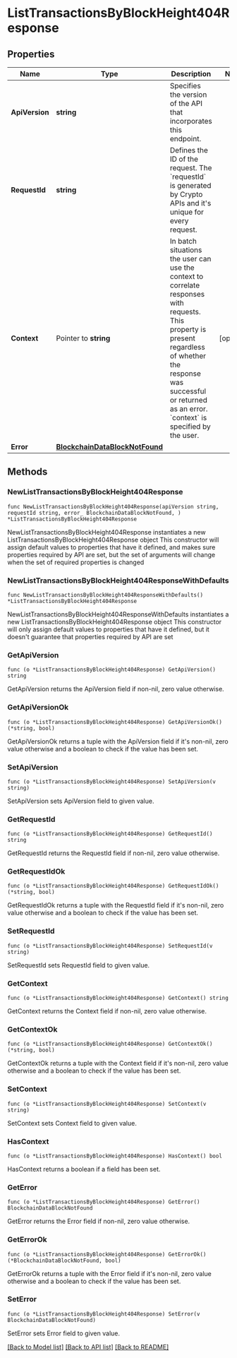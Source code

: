 # ListTransactionsByBlockHeight404Response

## Properties

Name | Type | Description | Notes
------------ | ------------- | ------------- | -------------
**ApiVersion** | **string** | Specifies the version of the API that incorporates this endpoint. | 
**RequestId** | **string** | Defines the ID of the request. The &#x60;requestId&#x60; is generated by Crypto APIs and it&#39;s unique for every request. | 
**Context** | Pointer to **string** | In batch situations the user can use the context to correlate responses with requests. This property is present regardless of whether the response was successful or returned as an error. &#x60;context&#x60; is specified by the user. | [optional] 
**Error** | [**BlockchainDataBlockNotFound**](BlockchainDataBlockNotFound.md) |  | 

## Methods

### NewListTransactionsByBlockHeight404Response

`func NewListTransactionsByBlockHeight404Response(apiVersion string, requestId string, error_ BlockchainDataBlockNotFound, ) *ListTransactionsByBlockHeight404Response`

NewListTransactionsByBlockHeight404Response instantiates a new ListTransactionsByBlockHeight404Response object
This constructor will assign default values to properties that have it defined,
and makes sure properties required by API are set, but the set of arguments
will change when the set of required properties is changed

### NewListTransactionsByBlockHeight404ResponseWithDefaults

`func NewListTransactionsByBlockHeight404ResponseWithDefaults() *ListTransactionsByBlockHeight404Response`

NewListTransactionsByBlockHeight404ResponseWithDefaults instantiates a new ListTransactionsByBlockHeight404Response object
This constructor will only assign default values to properties that have it defined,
but it doesn't guarantee that properties required by API are set

### GetApiVersion

`func (o *ListTransactionsByBlockHeight404Response) GetApiVersion() string`

GetApiVersion returns the ApiVersion field if non-nil, zero value otherwise.

### GetApiVersionOk

`func (o *ListTransactionsByBlockHeight404Response) GetApiVersionOk() (*string, bool)`

GetApiVersionOk returns a tuple with the ApiVersion field if it's non-nil, zero value otherwise
and a boolean to check if the value has been set.

### SetApiVersion

`func (o *ListTransactionsByBlockHeight404Response) SetApiVersion(v string)`

SetApiVersion sets ApiVersion field to given value.


### GetRequestId

`func (o *ListTransactionsByBlockHeight404Response) GetRequestId() string`

GetRequestId returns the RequestId field if non-nil, zero value otherwise.

### GetRequestIdOk

`func (o *ListTransactionsByBlockHeight404Response) GetRequestIdOk() (*string, bool)`

GetRequestIdOk returns a tuple with the RequestId field if it's non-nil, zero value otherwise
and a boolean to check if the value has been set.

### SetRequestId

`func (o *ListTransactionsByBlockHeight404Response) SetRequestId(v string)`

SetRequestId sets RequestId field to given value.


### GetContext

`func (o *ListTransactionsByBlockHeight404Response) GetContext() string`

GetContext returns the Context field if non-nil, zero value otherwise.

### GetContextOk

`func (o *ListTransactionsByBlockHeight404Response) GetContextOk() (*string, bool)`

GetContextOk returns a tuple with the Context field if it's non-nil, zero value otherwise
and a boolean to check if the value has been set.

### SetContext

`func (o *ListTransactionsByBlockHeight404Response) SetContext(v string)`

SetContext sets Context field to given value.

### HasContext

`func (o *ListTransactionsByBlockHeight404Response) HasContext() bool`

HasContext returns a boolean if a field has been set.

### GetError

`func (o *ListTransactionsByBlockHeight404Response) GetError() BlockchainDataBlockNotFound`

GetError returns the Error field if non-nil, zero value otherwise.

### GetErrorOk

`func (o *ListTransactionsByBlockHeight404Response) GetErrorOk() (*BlockchainDataBlockNotFound, bool)`

GetErrorOk returns a tuple with the Error field if it's non-nil, zero value otherwise
and a boolean to check if the value has been set.

### SetError

`func (o *ListTransactionsByBlockHeight404Response) SetError(v BlockchainDataBlockNotFound)`

SetError sets Error field to given value.



[[Back to Model list]](../README.md#documentation-for-models) [[Back to API list]](../README.md#documentation-for-api-endpoints) [[Back to README]](../README.md)


